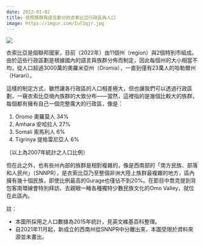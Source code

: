 ```yaml
---
date: 2022-01-02
title: 依照族群與語言劃分的衣索比亞行政區與人口
image: https://imgur.com/Iuf2qjr.jpg
---
```

![](https://imgur.com/Iuf2qjr.jpg)

衣索比亞是個聯邦國家，目前（2022年）由11個州（region）與2個特別市組成。由於這些行政區劃是根據國內的語言與族群分佈而制定，因此每個州的大小相當不均，從人口超過3000萬的奧羅米亞州（Oromia），一直到僅有23萬人的哈勒爾州（Harari）。

這樣的制定方式，雖然讓各行政區的人口相差極大，但也讓我們可以透過行政區劃，一窺衣索比亞境內族群的大致分布——當然，這裡指的是幾個比較大的族群，每個都有擁有自己一個完整廣大的行政區，像是：

1. Oromo 奧羅莫人 34%
2. Amhara 安哈拉人 27%
3. Somali 索馬利人 6%
4. Tigrinya 提格雷尼亞人 6%

（以上為2007年統計之人口比例）

但在此之外，也有些州內部的族群是相對複雜的，像是西南部的「南方民族、部落和人民州」（SNNPR），是衣索比亞乃至整個非洲大陸上族群最複雜的地方，區內擁有幾十個民族，即使比例最高的Gurage也僅佔不到20%。在節目中喬克提到背包客南環線會特別拜訪、去親眼一睹各種獨特少數民族文化的Omo Valley，就位在此區內。

註：

* 本圖所採用之人口數據為2015年統計，見英文維基百科整理。
* 自2021年11月起，新成立的西南州從SNNPR中分離出來，本圖受限於資料來源並未畫出。